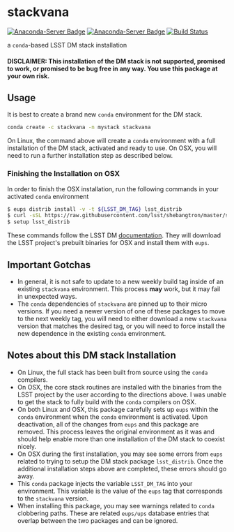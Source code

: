 # stackvana
[![Anaconda-Server Badge](https://anaconda.org/stackvana/stackvana/badges/version.svg)](https://anaconda.org/stackvana/stackvana) [![Anaconda-Server Badge](https://anaconda.org/stackvana/stackvana/badges/downloads.svg)](https://anaconda.org/stackvana/stackvana) [![Build Status](https://dev.azure.com/beckermr/beckermr%20conda%20channel/_apis/build/status/beckermr.stackvana?branchName=master)](https://dev.azure.com/beckermr/beckermr%20conda%20channel/_build/latest?definitionId=6&branchName=master)

a ``conda``-based LSST DM stack installation

#### DISCLAIMER: This installation of the DM stack is not supported, promised to work, or promised to be bug free in any way. You use this package at your own risk.

## Usage

It is best to create a brand new ``conda`` environment for the DM stack.

```bash
conda create -c stackvana -n mystack stackvana
```

On Linux, the command above will create a ``conda`` environment with a full installation of
the DM stack, activated and ready to use. On OSX, you will need to run a further
installation step as described below.

### Finishing the Installation on OSX

In order to finish the OSX installation, run the following commands in your activated `conda` 
environment

```bash
$ eups distrib install -v -t ${LSST_DM_TAG} lsst_distrib
$ curl -sSL https://raw.githubusercontent.com/lsst/shebangtron/master/shebangtron | python
$ setup lsst_distrib
```

These commands follow the LSST DM
[documentation](https://pipelines.lsst.io/install/newinstall.html#install-science-pipelines-packages).
They will download the LSST project's prebuilt binaries for OSX and install them with `eups`.


## Important Gotchas

- In general, it is not safe to update to a new weekly build tag inside of an
  existing `stackvana` environment. This process **may** work, but it may fail in
  unexpected ways.
- The `conda` dependencies of `stackvana` are pinned up to their micro versions.
  If you need a newer version of one of these packages to move to the next weekly
  tag, you will need to either download a new `stackvana` version that matches the
  desired tag, or you will need to force install the new dependence in the existing
  `conda` environment.


## Notes about this DM stack Installation

- On Linux, the full stack has been built from source using the `conda` compilers.
- On OSX, the core stack routines are installed with the binaries from the LSST
  project by the user according to the directions above. I was unable to get the
  stack to fully build with the `conda` compilers on OSX.
- On both Linux and OSX, this package carefully sets up `eups` within the
  `conda` environment when the `conda` environment is activated. Upon deactivation,
  all of the changes from `eups` and this package are removed. This process leaves
  the original environment as it was and should help enable more than one installation
  of the DM stack to coexist nicely.
- On OSX during the first installation, you may see some errors from `eups` related to
  trying to setup the DM stack package `lsst_distrib`. Once the additional installation
  steps above are completed, these errors should go away.
- This `conda` package injects the variable `LSST_DM_TAG` into your environment. This
  variable is the value of the `eups` tag that corresponds to the `stackvana`
  version.
- When installing this package, you may see warnings related to `conda` clobbering paths.
  These are related `eups/ups` database entries that overlap between the two packages and
  can be ignored.
